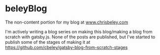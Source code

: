 # beleyBlog

The non-content portion for my blog at www.chrisbeley.com

I'm actively writing a blog series on making this blog/making a blog from scratch with gatsby.js. None of the posts are published, but I've started to publish some of the stages of making it at https://github.com/cbeley/gatsby-blog-from-scratch-stages
